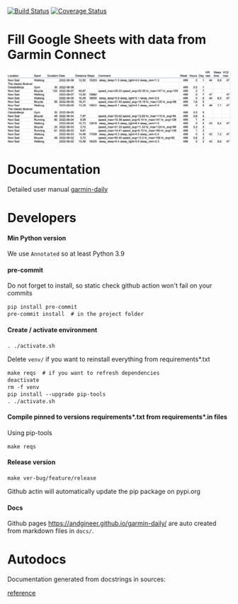 [![Build Status](https://github.com/andgineer/garmin-daily/workflows/Test/badge.svg)](https://github.com/andgineer/garmin-daily/actions)
[![Coverage Status](https://coveralls.io/repos/github/andgineer/garmin-daily/badge.svg?branch=main)](https://coveralls.io/github/andgineer/garmin-daily?branch=main)
# Fill Google Sheets with data from Garmin Connect

![garmin-daily.png](docs%2Fgarmin-daily.png)

# Documentation

Detailed user manual [garmin-daily](https://andgineer.github.io/garmin-daily/)

# Developers

#### Min Python version

We use `Annotated` so at least Python 3.9

#### pre-commit

Do not forget to install, so static check github action won't fail on your commits

    pip install pre-commit
    pre-commit install  # in the project folder

#### Create / activate environment
    . ./activate.sh

Delete `venv/` if you want to reinstall everything from requirements*.txt

    make reqs  # if you want to refresh dependencies
    deactivate
    rm -f venv
    pip install --upgrade pip-tools
    . ./activate.sh

#### Compile pinned to versions requirements*.txt from requirements*.in files
Using pip-tools

    make reqs

#### Release version
    make ver-bug/feature/release

Github actin will automatically update the pip package on pypi.org

#### Docs

Github pages https://andgineer.github.io/garmin-daily/ are auto created from markdown files
in `docs/`.

# Autodocs

Documentation generated from docstrings in sources:

[reference](https://andgineer.github.io/garmin-daily/docstrings/)
